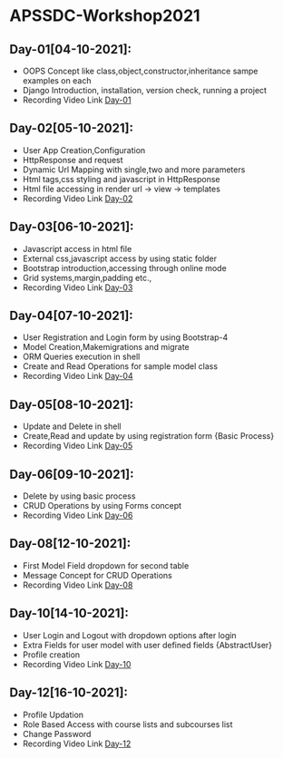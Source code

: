 # APSSDC-Workshop2021

## Day-01[04-10-2021]:
  - OOPS Concept like class,object,constructor,inheritance sampe examples on each
  - Django Introduction, installation, version check, running a project
  - Recording Video Link [Day-01](https://transcripts.gotomeeting.com/#/s/14b9c4ac06ee7a9154e3e404982ddd9956a0e491fb0624069be7bcac6559d67f) 

## Day-02[05-10-2021]:
  - User App Creation,Configuration
  - HttpResponse and request
  - Dynamic Url Mapping with single,two and more parameters
  - Html tags,css styling and javascript in HttpResponse
  - Html file accessing in render url -> view -> templates
  - Recording Video Link [Day-02](https://transcripts.gotomeeting.com/#/s/cde946c198ad1c28008a2f91b4a0c5120df17f2844d2285fc7506e546da350d0)

## Day-03[06-10-2021]:
  - Javascript access in html file
  - External css,javascript access by using static folder
  - Bootstrap introduction,accessing through online mode
  - Grid systems,margin,padding etc.,
  - Recording Video Link [Day-03](https://transcripts.gotomeeting.com/#/s/79caa0525cac068e76aee807b7e7f2b9bfc410091a93a830e5efaede4ab0984f)

## Day-04[07-10-2021]:
  - User Registration and Login form by using Bootstrap-4
  - Model Creation,Makemigrations and migrate
  - ORM Queries execution in shell
  - Create and Read Operations for sample model class
  - Recording Video Link [Day-04](https://transcripts.gotomeeting.com/#/s/f0ffea710133737f163e18b7a1dac0ca11cf98724c9be2056b70de303c54d7c6)

## Day-05[08-10-2021]:
  - Update and Delete in shell
  - Create,Read and update by using registration form {Basic Process}
  - Recording Video Link [Day-05](https://transcripts.gotomeeting.com/#/s/335c0131d5c83ac88c815198246c9a47944b00d2f41bd01f7fc307a1f1ed55da)

## Day-06[09-10-2021]:
  - Delete by using basic process
  - CRUD Operations by using Forms concept
  - Recording Video Link [Day-06](https://transcripts.gotomeeting.com/#/s/824a654fa512cb7c1d7254882c1fa46cae26888be19b783a63a0584d3e8efee4)

## Day-08[12-10-2021]:
  - First Model Field dropdown for second table
  - Message Concept for CRUD Operations
  - Recording Video Link [Day-08](https://transcripts.gotomeeting.com/#/s/9cb3bbb796c13da542dd1515f98635bf60d598143512b442327aefcd98ddcfec)

## Day-10[14-10-2021]:
  - User Login and Logout with dropdown options after login
  - Extra Fields for user model with user defined fields {AbstractUser}
  - Profile creation
  - Recording Video Link [Day-10](https://transcripts.gotomeeting.com/#/s/982d8f0a4ea3868378cca4c79cd32a135396b2569f51efc21f4eeb0aeae1fc6d)

## Day-12[16-10-2021]:
  - Profile Updation
  - Role Based Access with course lists and subcourses list
  - Change Password
  - Recording Video Link [Day-12](https://transcripts.gotomeeting.com/#/s/4a346726a2962915ec88203ffca03faebf71bdbfa32ea39a6ea297faf23a0ce1)

